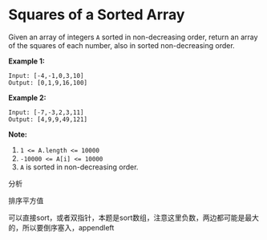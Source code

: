 # Squares of a Sorted Array



Given an array of integers `A` sorted in non-decreasing order, return an array of the squares of each number, also in sorted non-decreasing order.

**Example 1:**

```text
Input: [-4,-1,0,3,10]
Output: [0,1,9,16,100]
```

**Example 2:**

```text
Input: [-7,-3,2,3,11]
Output: [4,9,9,49,121]
```

**Note:**

1. `1 <= A.length <= 10000`
2. `-10000 <= A[i] <= 10000`
3. `A` is sorted in non-decreasing order.

分析

排序平方值

可以直接sort，或者双指针，本题是sort数组，注意这里负数，两边都可能是最大的，所以要倒序塞入，appendleft

